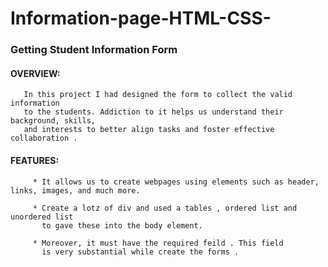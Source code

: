 # Information-page-HTML-CSS-
###  Getting Student Information Form

####  OVERVIEW:
       In this project I had designed the form to collect the valid information
       to the students. Addiction to it helps us understand their background, skills,
       and interests to better align tasks and foster effective collaboration .

####  FEATURES:
         * It allows us to create webpages using elements such as header, links, images, and much more.
         
         * Create a lotz of div and used a tables , ordered list and unordered list 
           to gave these into the body element.

         * Moreover, it must have the required feild . This field
           is very substantial while create the forms . 
         
